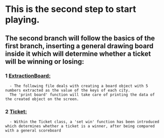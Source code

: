 # This is the second step to start playing.

## The second branch will follow the basics of the first branch, inserting a general drawing board inside it which will determine whether a ticket will be winning or losing:
### 1 [ExtractionBoard:](https://github.com/David92p/Lotto-Ticket-Generator/blob/learning-path-2/lottoproject/extractions.py)
      - The following file deals with creating a board object with 5 numbers extracted as the value of the keys of each city.
      The 'print board' function will take care of printing the data of the created object on the screen.

### 2 [Ticket:](https://github.com/David92p/Lotto-Ticket-Generator/blob/learning-path-2/lottoproject/ticket.py)
      - Within the Ticket class, a 'set win' function has been introduced which determines whether a ticket is a winner, after being compared with a general scoreboard
